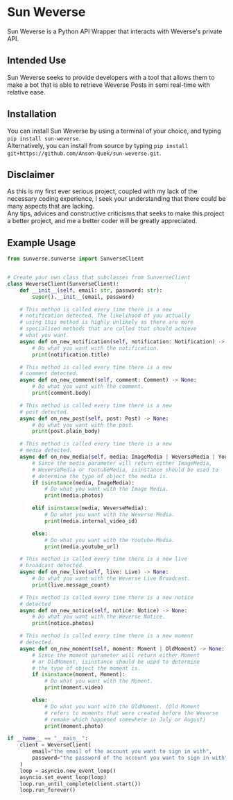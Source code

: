 # Sun Weverse

Sun Weverse is a Python API Wrapper that interacts with Weverse's private API.

## Intended Use

Sun Weverse seeks to provide developers with a tool that allows them to make a bot that is able to retrieve Weverse Posts in semi real-time with relative ease.

## Installation

You can install Sun Weverse by using a terminal of your choice, and typing `pip install sun-weverse`.\
Alternatively, you can install from source by typing `pip install git+https://github.com/Anson-Quek/sun-weverse.git`.

## Disclaimer

As this is my first ever serious project, coupled with my lack of the necessary coding experience, I seek your understanding that there could be many aspects that are lacking.\
Any tips, advices and constructive criticisms that seeks to make this project a better project, and me a better coder will be greatly appreciated.  

## Example Usage

```python
from sunverse.sunverse import SunverseClient


# Create your own class that subclasses from SunverseClient
class WeverseClient(SunverseClient):
    def __init__(self, email: str, password: str):
        super().__init__(email, password)

    # This method is called every time there is a new
    # notification detected. The likelihood of you actually
    # using this method is highly unlikely as there are more
    # specialised methods that are called that should achieve
    # what you want.
    async def on_new_notification(self, notification: Notification) -> None:
        # Do what you want with the notification.
        print(notification.title)

    # This method is called every time there is a new
    # comment detected.
    async def on_new_comment(self, comment: Comment) -> None:
        # Do what you want with the comment.
        print(comment.body)

    # This method is called every time there is a new
    # post detected.
    async def on_new_post(self, post: Post) -> None:
        # Do what you want with the post.
        print(post.plain_body)

    # This method is called every time there is a new
    # media detected.
    async def on_new_media(self, media: ImageMedia | WeverseMedia | YoutubeMedia) -> None:
        # Since the media parameter will return either ImageMedia,
        # WeverseMedia or YoutubeMedia, isinstance should be used to
        # determine the type of object the media is.
        if isinstance(media, ImageMedia):
            # Do what you want with the Image Media.
            print(media.photos)

        elif isinstance(media, WeverseMedia):
            # Do what you want with the Weverse Media.
            print(media.internal_video_id)

        else:
            # Do what you want with the Youtube Media.
            print(media.youtube_url)

    # This method is called every time there is a new live
    # broadcast detected.
    async def on_new_live(self, live: Live) -> None:
        # Do what you want with the Weverse Live Broadcast.
        print(live.message_count)

    # This method is called every time there is a new notice
    # detected
    async def on_new_notice(self, notice: Notice) -> None:
        # Do what you want with the Weverse Notice.
        print(notice.photos)

    # This method is called every time there is a new moment
    # detected.
    async def on_new_moment(self, moment: Moment | OldMoment) -> None:
        # Since the moment parameter will return either Moment
        # or OldMoment, isinstance should be used to determine
        # the type of object the moment is.
        if isinstance(moment, Moment):
            # Do what you want with the Moment.
            print(moment.video)

        else:
            # Do what you want with the OldMoment. (Old Moment
            # refers to moments that were created before the Weverse
            # remake which happened somewhere in July or August)
            print(moment.photo)

if __name__ == "__main__":
    client = WeverseClient(
        email="the email of the account you want to sign in with",
        password="the password of the account you want to sign in with"
    )
    loop = asyncio.new_event_loop()
    asyncio.set_event_loop(loop)
    loop.run_until_complete(client.start())
    loop.run_forever()

```

